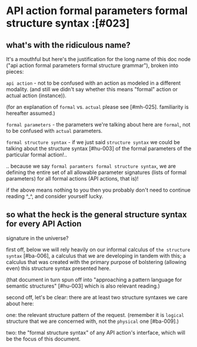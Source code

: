 # API action formal parameters formal structure syntax :[#023]

## what's with the ridiculous name?

It's a mouthful but here's the justification for the long name of this doc
node ("api action formal parameters formal structure grammar"), broken into
pieces:

  `api action` - not to be confused with an action as modeled in a different
    modality. (and still we didn't say whether this means "formal" action
    or actual action (instance)).

  (for an explanation of `formal` vs. `actual` please see [#mh-025].
   familiarity is hereafter assumed.)

  `formal parameters` - the parameters we're talking about here are `formal`,
    not to be confused with `actual` parameters.

  `formal structure syntax` - if we just said `structure syntax` we could be
    talking about the structure syntax [#hu-003] of the formal
    parameters of the particular formal action!..

.. because we say `formal paramters formal structure syntax`, we are defining
the entire set of all allowable parameter signatures (lists of formal
parameters) for all formal actions (API actions, that is)!

if the above means nothing to you then you probably don't need to continue
reading ^_^, and consider yourself lucky.

## so what the heck is the general structure syntax for every API Action
  signature in the universe?

first off, below we will rely heavily on our informal calculus of
`the structure syntax` [#ba-006], a calculus that we are developing in tandem
with this; a calculus that was created with the primary purpose of bolstering
(allowing even) this structure syntax presented here.

(that document in turn spun off into "approaching a pattern language for
semantic structures" [#hu-003] which is also relevant reading.)

second off, let's be clear: there are at least two structure syntaxes we
care about here:

one: the relevant structure pattern of the request. (remember it is `logical`
structure that we are concerned with, not the `physical` one [#ba-009].)

two: the "formal structure syntax" of any API action's interface, which will
be the focus of this document.
